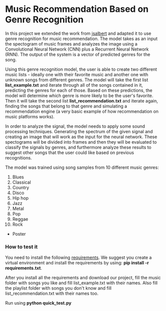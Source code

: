 # Music Recommendation Based on Genre Recognition

In this project we extended the work from [jsalbert](https://github.com/jsalbert/Music-Genre-Classification-with-Deep-Learning) and adapted it to use genre recognition for music recommendation.
The model takes as an input the spectogram of music frames and analyzes the image using a Convolutional Neural Network (CNN) plus a Recurrent Neural Network (RNN). The output of the system is a vector of predicted genres for the song.

Using this genre recognition model, the user is able to create two different music lists - ideally one with their favorite music and another one with unknown songs from different genres.
The model will take the first list **list_example.txt** and iterate through all of the songs contained in it, predicting the genres for each of those. Based on these predictions, the model will determine which genre is more likely to be the user's favorite.
Then it will take the second list **list_recommendation.txt** and iterate again, finding the songs that belong to that genre and simulating a recommendation engine (a very basic example of how recommendation on music platforms works).

In order to analyze the signal, the model needs to apply some sound processing techniques. Generating the spectrum of the given signal and creating an image that will work as the input for the neural network.
These spectograms will be divided into frames and then they will be evaluated to classify the signals by genres, and furthermore analyze these results to suggest other songs that the user could like based on previous recognitions.

The model was trained using song samples from 10 different music genres:
1) Blues
2) Classical
3) Country
4) Disco
5) Hip hop
6) Jazz
7) Metal
8) Pop
9) Reggae
10) Rock

- Poster

### How to test it

You need to install the following [requirements](https://github.com/MrManu96/Music-Recommendation-System/blob/main/requirements.txt). We suggest you create a virtual environment and install the requirements by using:
**pip install -r requirements.txt**.

After you install all the requirements and download our project, fill the music folder with songs you like and fill list_example.txt with their names.
Also fill the playlist folder with songs you don't know and fill list_recommendation.txt with their names too.

Run using **python quick_test.py**
